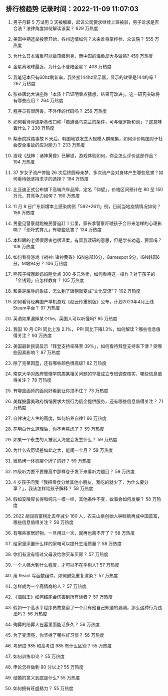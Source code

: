 
## 排行榜趋势 记录时间：2022-11-09 11:07:03
  
  1. 男子月薪 5 万试用 3 天被解雇，起诉公司要求继续上班被驳，男子诉求是否合法？法律角度如何解读该案？ 629 万热度
    
  2. 美国中期选举投票开始，各州选情如何？未来谁将掌控参、众议院？ 555 万热度
    
  3. 为什么日本海鱼可以做顶级刺身，而中国的海鱼却大多做熟? 459 万热度
    
  4. 金星离地球最近，为什么不登陆金星？ 408 万热度
    
  5. 我笔记本只有60hz刷新率，我外接144hz显示器，显示的效果是144的吗？ 267 万热度
    
  6. 张益唐北大讲座称「本质上已证明零点猜想，结果可改进」，这一研究突破将有哪些应用？ 264 万热度
    
  7. 程序员有很厉害，不外传的代码吗？ 259 万热度
    
  8. 如何看待泽连斯基改口称「若遵循乌克兰的条件，可与俄罗斯和谈」？这意味着什么？ 238 万热度
    
  9. 梨泰院踩踏事故 8 天后，韩国地铁发生大规模人群聚集，如何评价韩国对于社会安全事故的应对能力？ 233 万热度
    
  10. 游戏《战神：诸神黄昏》已解锁，游戏体验如何，你会怎么评价这部作品？ 194 万热度
    
  11. 37 岁女子流产停胎 26 次后终圆母亲梦，多次流产会对身体产生哪些危害？如何看待她坚持求子的选择？ 194 万热度
    
  12. 比亚迪正式公布旗下高端汽车品牌，定名「仰望」，价格区间预计在 80 至 150 万元，其竞争力如何？ 190 万热度
    
  13. 11 月 8 日广东新增本土感染病例「592+2611」例，目前当地疫情情况如何？ 156 万热度
    
  14. 男童见警察就跑被民警追赶 1 公里，家长拿警察吓唬孩子会带来怎样的心理影响？「恐吓式育儿」有哪些危害？ 124 万热度
    
  15. 本科跟的老师很厉害也很温柔，有留我读研的意思，但是学长劝退，要留吗？ 108 万热度
    
  16. 如何看待游戏《战神: 诸神黄昏》IGN总部10分，Gamespot 9分，IGN韩国6分，M站94分？ 106 万热度
    
  17. 熊孩子喊饿趁妈妈睡觉点 300 多元外卖，如何看待这一操作？对于孩子的「金钱观」应怎样教育？ 105 万热度
    
  18. 和亲是屈辱的象征，怎么到了唐朝就变成“文化交流”？ 102 万热度
    
  19. 如何看待经典国产单机游戏《赵云传重制版》公布，计划2023年4月上线Steam平台？ 97 万热度
    
  20. 英语如果漏掉某个the，英国人可以听懂吗? 95 万热度
    
  21. 我国 10 月 CPI 同比上涨 2.1%， PPI 同比下降1.3%，如何解读？哪些信息值得关注？ 93 万热度
    
  22. 美国最新民调显示「拜登支持率降至 39%」，如何看待拜登支持率下滑？受哪些因素影响？ 87 万热度
    
  23. 除了克莱因蓝，还有哪些颜色很高级? 82 万热度
    
  24. 南京大学对政府管理学院周某相关问题的举报成立专班调查核实，哪些信息值得关注？ 78 万热度
    
  25. 有哪些画师的画风好看到让你顶不住？ 73 万热度
    
  26. 美媒披露美政府悄悄要求大银行为俄企提供服务，还有哪些信息值得关注？ 71 万热度
    
  27. 自律决定人生的高度，如何培养自律? 66 万热度
    
  28. 在明白什么道理后，你不再焦虑了？ 59 万热度
    
  29. 如果一个永生的人被沉入海底会发生什么？ 59 万热度
    
  30. 为什么农历误差如此之大，能闰一个月？ 59 万热度
    
  31. 微蒸烤一体机哪个牌子的好？ 59 万热度
    
  32. 四级听力要不要像高中那样卷子发下来看听力题目？ 59 万热度
    
  33. 4 岁孩子问我「我把零食分给其他小朋友，我吃的就少了，为什么要分享？」，我该怎样给孩子解释？ 58 万热度
    
  34. 假如安陵容长得和纯元一模一样，其他条件不变，故事会如何发展？ 58 万热度
    
  35. 2022 胡润百富榜比去年减少 160 人，农夫山泉创始人钟睒睒再成中国首富，哪些信息值得关注？ 58 万热度
    
  36. 有哪些家居好物，一旦用过一次，就再也离不开了？ 58 万热度
    
  37. 给家里添置什么样的家电可以提升生活质量？ 58 万热度
    
  38. 你们有没有怪过父母没给你买车买房？ 57 万热度
    
  39. 一个人强大到什么程度，才可以不在乎别人? 57 万热度
    
  40. 用 React 写函数组件，如何避免重复渲染？ 57 万热度
    
  41. 怎样成为一个高情商的人？ 57 万热度
    
  42. 《海贼王》如何结尾会伤害到所有读者？ 57 万热度
    
  43. 假如一个高水平程序员故意留了一个只有他自己知道的漏洞，那么这种行为违法吗？ 56 万热度
    
  44. 殉葬的陪葬人在墓里面能活多久？ 56 万热度
    
  45. 为了变漂亮，你坚持了哪些好习惯？ 56 万热度
    
  46. 考研进 985 和高考进 985 有什么区别？ 55 万热度
    
  47. 如何训练申论？ 55 万热度
    
  48. 申论怎样做到 80 分以上? 55 万热度
    
  49. 结婚的意义到底是什么? 55 万热度
    
  50. 如何拥有旺盛精力？ 55 万热度
    